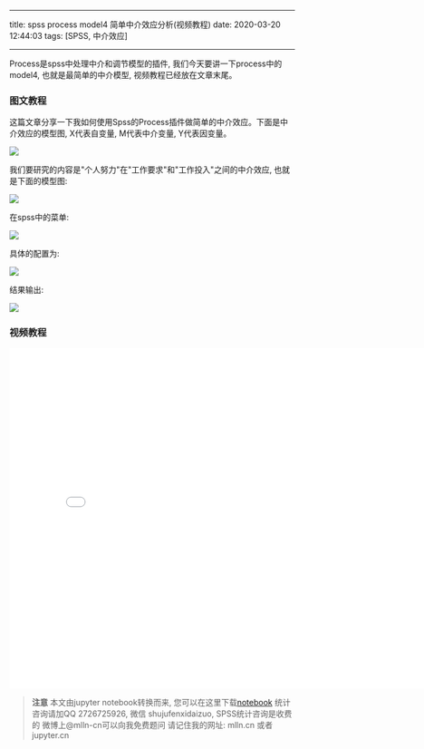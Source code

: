 
---

title: spss process model4 简单中介效应分析(视频教程)
date: 2020-03-20 12:44:03
tags: [SPSS, 中介效应]

---


Process是spss中处理中介和调节模型的插件, 我们今天要讲一下process中的model4, 也就是最简单的中介模型, 视频教程已经放在文章末尾。


<!--more-->
<!-- toc -->

### 图文教程

这篇文章分享一下我如何使用Spss的Process插件做简单的中介效应。下面是中介效应的模型图,
X代表自变量, M代表中介变量, Y代表因变量。

<img src="images/model4.png" class="img-thumbnail">

我们要研究的内容是"个人努力"在"工作要求"和"工作投入"之间的中介效应, 也就是下面的模型图:

<img src="images/model4-theory.png">

在spss中的菜单:

<img src="images/process-menue.png">

具体的配置为:

<img src="images/model4-setups.png">

结果输出:

<img src="images/model4-outcome.png">


### 视频教程

<iframe src="//player.bilibili.com/player.html?aid=97952249&bvid=BV1RE411A7uG&cid=167209810&page=1" scrolling="no" border="0" frameborder="no" framespacing="0" allowfullscreen="true" style="width:800px;height:600px"> </iframe>

> **注意**
> 本文由jupyter notebook转换而来, 您可以在这里下载[notebook](spss-process-model4-简单中介效应分析.ipynb)
> 统计咨询请加QQ 2726725926, 微信 shujufenxidaizuo,  SPSS统计咨询是收费的
> 微博上@mlln-cn可以向我免费题问
> 请记住我的网址: mlln.cn 或者 jupyter.cn
